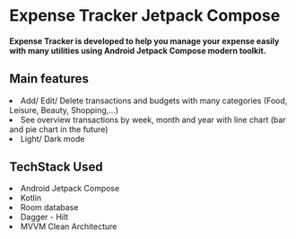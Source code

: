 # Expense Tracker Jetpack Compose
#### Expense Tracker is developed to help you manage your expense easily with many utilities using Android Jetpack Compose modern toolkit.

## Main features

<li>Add/ Edit/ Delete transactions and budgets with many categories (Food, Leisure, Beauty, Shopping,...)</li>
<li>See overview transactions by week, month and year with line chart (bar and pie chart in the future)</li>
<li>Light/ Dark mode</li>

## TechStack Used

<li>Android Jetpack Compose</li>
<li>Kotlin</li>
<li>Room database</li>
<li>Dagger - Hilt</li>
<li>MVVM Clean Architecture</li>
